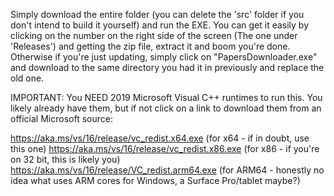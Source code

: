 Simply download the entire folder (you can delete the 'src' folder if you don't intend to build it yourself) and run the EXE. You can get it easily by clicking on the number on the right side of the screen (The one under 'Releases') and getting the zip file, extract it and boom you're done. Otherwise if you're just updating, simply click on "PapersDownloader.exe" and download to the same directory you had it in previously and replace the old one.

IMPORTANT:
	You NEED 2019 Microsoft Visual C++ runtimes to run this. You likely already have them, but if not click on a link to download them from an official Microsoft source:
	
https://aka.ms/vs/16/release/vc_redist.x64.exe (for x64 - if in doubt, use this one)
https://aka.ms/vs/16/release/vc_redist.x86.exe (for x86 - if you're on 32 bit, this is likely you)
https://aka.ms/vs/16/release/VC_redist.arm64.exe (for ARM64 - honestly no idea what uses ARM cores for Windows, a Surface Pro/tablet maybe?)
